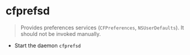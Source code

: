 # cfprefsd
> Provides preferences services (`CFPreferences`, `NSUserDefaults`).
> It should not be invoked manually.

- Start the daemon
`cfprefsd`
